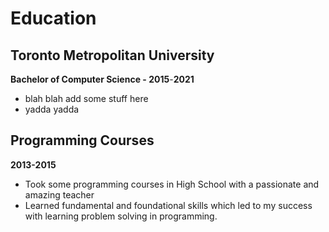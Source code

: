 # Education

## Toronto Metropolitan University
**Bachelor of Computer Science - 2015**-**2021**

- blah blah add some stuff here
- yadda yadda

## Programming Courses
**2013-2015**

- Took some programming courses in High School with a passionate and amazing teacher
- Learned fundamental and foundational skills which led to my success with learning problem solving in programming.
